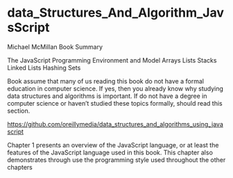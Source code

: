 # data_Structures_And_Algorithm_JavsScript
Michael McMillan Book Summary

The JavaScript Programming Environment and Model
Arrays
Lists
Stacks
Linked Lists
Hashing
Sets

Book assume that many of us reading this book do not have a formal education in
computer science. If yes, then you already know why studying data structures and
algorithms is important. If  do not have a degree in computer science or haven’t
studied these topics formally, should read this section.


https://github.com/oreillymedia/data_structures_and_algorithms_using_javascript

Chapter 1 presents an overview of the JavaScript language, or at least the features
of the JavaScript language used in this book. This chapter also demonstrates through
use the programming style used throughout the other chapters
